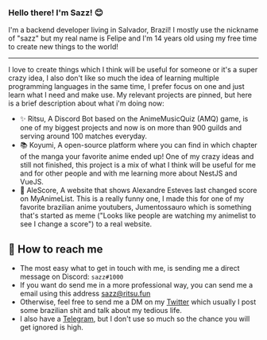 <h3><b>Hello there! I'm Sazz! 😊</b></h3>

I'm a backend developer living in Salvador, Brazil! I mostly use the nickname of "sazz" but my real name is Felipe and I'm 14 years old using my free time to create new things to the world!

---

I love to create things which I think will be useful for someone or it's a super crazy idea, I also don't like so much the idea of learning multiple programming languages in the same time, I prefer focus on one and just learn what I need and make use. My relevant projects are pinned, but here is a brief description about what i'm doing now:

- ✨ Ritsu, A Discord Bot based on the AnimeMusicQuiz (AMQ) game, is one of my biggest projects and now is on more than 900 guilds and serving around 100 matches everyday.
- 📚 Koyumi, A open-source platform where you can find in which chapter of the manga your favorite anime ended up! One of my crazy ideas and still not finished, this project is a mix of what I think will be useful for me and for other people and with me learning more about NestJS and VueJS.
- 🎲 AleScore, A website that shows Alexandre Esteves last changed score on MyAnimeList. This is a really funny one, I made this for one of my favorite brazilian anime youtubers, Jumentossauro which is something that's started as meme ("Looks like people are watching my animelist to see I change a score") to a real website.

## 💌 How to reach me 

- The most easy what to get in touch with me, is sending me a direct message on Discord: `sazz#1000`
- If you want do send me in a more professional way, you can send me a email using this address [sazz@ritsu.fun](mailto:sazz@ritsu.fun)
- Otherwise, feel free to send me a DM on my [Twitter](https://twitter.com/FelipeSazz) which usually I post some brazilian shit and talk about my tedious life.
- I also have a [Telegram](https://t.me/FelipeSazz), but I don't use so much so the chance you will get ignored is high.
